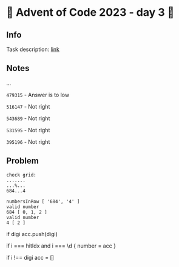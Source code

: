 # 🎄 Advent of Code 2023 - day 3 🎄

## Info

Task description: [link](https://adventofcode.com/2023/day/3)

## Notes

...

`479315` - Answer is to low

`516147` - Not right

`543689` - Not right

`531595` - Not right

`395196` - Not right

## Problem

```
check grid:
.......
...%...
684...4

numbersInRow [ '684', '4' ]
valid number
684 [ 0, 1, 2 ]
valid number
4 [ 2 ]
```

if digi acc.push(digi)

if i === hitIdx and i === \d {
number = acc
}

if i !== digi acc = []
